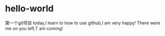 # hello-world
第一个git项目
today,I learn to how to use github,I am very happy!
There were me on you left,T am coming! 
